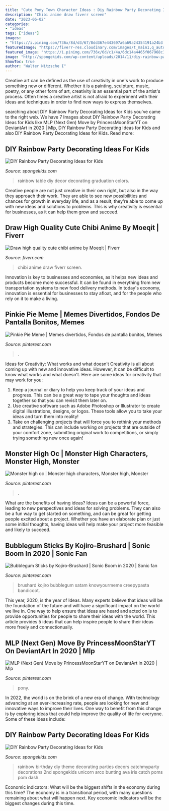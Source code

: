 ```yaml
---
title: "Cute Pony Town Character Ideas : Diy Rainbow Party Decorating Ideas For Kids"
description: "Chibi anime draw fiverr screen"
date: "2023-06-02"
categories:
- "ideas"
tags: ["ideas"]
images:
- "https://i.pinimg.com/736x/8d/d3/67/8dd367e443697a6a69a24354191a24b3.jpg"
featuredImage: "https://fiverr-res.cloudinary.com/images/t_main1,q_auto,f_auto,q_auto,f_auto/gigs/115473113/original/2403c8bf333ea1b9c8cd0f24ba1ec5c9486d42fb/do-cute-chibi-anime-style-for-you.jpg"
featured_image: "https://i.pinimg.com/736x/6d/c1/4a/6dc14a4465f067968c1ca788c4ef404d.jpg"
image: "http://spongekids.com/wp-content/uploads/2014/11/diy-rainbow-party-decorating-ideas/9-rainbow-wall-decors.jpg"
ShowToc: true
author: "Walter Nitzsche I"
---
```



Creative art can be defined as the use of creativity in one's work to produce something new or different. Whether it is a painting, sculpture, music, poetry, or any other form of art, creativity is an essential part of the artist's process. Often times a creative artist is not afraid to experiment with their ideas and techniques in order to find new ways to express themselves.

	

		
searching about DIY Rainbow Party Decorating Ideas for Kids you've came to the right web. We have 7 Images about DIY Rainbow Party Decorating Ideas for Kids like MLP (Next Gen) Move by PrincessMoonStarYT on DeviantArt in 2020 | Mlp, DIY Rainbow Party Decorating Ideas for Kids and also DIY Rainbow Party Decorating Ideas for Kids. Read more:
		
    
## DIY Rainbow Party Decorating Ideas For Kids

<img loading=lazy src="https://spongekids.com/wp-content/uploads/2014/11/diy-rainbow-party-decorating-ideas/5-rainbow-table-decor.jpg" onerror="this.onerror=null;this.src='https://tse1.mm.bing.net/th?id=OIP.nMuxdESfSZj1uaUReL2v-AHaLI&amp;pid=15.1';" alt="DIY Rainbow Party Decorating Ideas for Kids">

_Source: spongekids.com_

>rainbow table diy decor decorating graduation colors. 

	

Creative people are not just creative in their own right, but also in the way they approach their work. They are able to see new possibilities and chances for growth in everyday life, and as a result, they're able to come up with new ideas and solutions to problems. This is why creativity is essential for businesses, as it can help them grow and succeed.

    
## Draw High Quality Cute Chibi Anime By Moeqit | Fiverr

<img loading=lazy src="https://fiverr-res.cloudinary.com/images/t_main1,q_auto,f_auto,q_auto,f_auto/gigs/115473113/original/2403c8bf333ea1b9c8cd0f24ba1ec5c9486d42fb/do-cute-chibi-anime-style-for-you.jpg" onerror="this.onerror=null;this.src='https://tse3.mm.bing.net/th?id=OIP.ADMLx8wCWC1H4glLZOJbyAHaKj&amp;pid=15.1';" alt="Draw high quality cute chibi anime by Moeqit | Fiverr">

_Source: fiverr.com_

>chibi anime draw fiverr screen. 

	

Innovation is key to businesses and economies, as it helps new ideas and products become more successful. It can be found in everything from new transportation systems to new food delivery methods. In today's economy, innovation is essential for businesses to stay afloat, and for the people who rely on it to make a living.

    
## Pinkie Pie Meme | Memes Divertidos, Fondos De Pantalla Bonitos, Memes

<img loading=lazy src="https://i.pinimg.com/736x/8e/35/4a/8e354afcdd7d7d7fe60122428ba14383.jpg" onerror="this.onerror=null;this.src='https://tse3.mm.bing.net/th?id=OIP.ikPEBM6DzLq7QU-Pl8gqyAHaI_&amp;pid=15.1';" alt="Pinkie Pie Meme | Memes divertidos, Fondos de pantalla bonitos, Memes">

_Source: pinterest.com_

>. 

	

Ideas for Creativity: What works and what doesn’t
Creativity is all about coming up with new and innovative ideas. However, it can be difficult to know what works and what doesn't. Here are some ideas for creativity that may work for you: 
1. Keep a journal or diary to help you keep track of your ideas and progress. This can be a great way to tape your thoughts and ideas together so that you can revisit them later on. 
2. Use creative software such as Adobe Photoshop or Illustrator to create digital illustrations, designs, or logos. These tools allow you to take your ideas and turn them into reality! 
3. Take on challenging projects that will force you to rethink your methods and strategies. This can include working on projects that are outside of your comfort zone, submitting original work to competitions, or simply trying something new once again! 

    
## Monster High Oc | Monster High Characters, Monster High, Monster

<img loading=lazy src="https://i.pinimg.com/736x/b5/1e/10/b51e107a9b9708aa70b4909ca356a6d4.jpg" onerror="this.onerror=null;this.src='https://tse3.mm.bing.net/th?id=OIP.4yjSPElWQDiOrSQCjW_MPgHaFn&amp;pid=15.1';" alt="Monster high oc | Monster high characters, Monster high, Monster">

_Source: pinterest.com_

>. 

	

What are the benefits of having ideas?
Ideas can be a powerful force, leading to new perspectives and ideas for solving problems. They can also be a fun way to get started on something, and can be great for getting people excited about a project. Whether you have an elaborate plan or just some initial thoughts, having ideas will help make your project more feasible and likely to succeed.

    
## Bubblegum Sticks By Kojiro-Brushard | Sonic Boom In 2020 | Sonic Fan

<img loading=lazy src="https://i.pinimg.com/736x/6d/c1/4a/6dc14a4465f067968c1ca788c4ef404d.jpg" onerror="this.onerror=null;this.src='https://tse2.mm.bing.net/th?id=OIP.xWni33kaHAO9V7hHFpudNwHaLZ&amp;pid=15.1';" alt="Bubblegum Sticks by Kojiro-Brushard | Sonic Boom in 2020 | Sonic fan">

_Source: pinterest.com_

>brushard kojiro bubblegum satam knowyourmeme creepypasta bandicoot. 

	

This year, 2020, is the year of Ideas. Many experts believe that ideas will be the foundation of the future and will have a significant impact on the world we live in. One way to help ensure that ideas are heard and acted on is to provide opportunities for people to share their ideas with the world. This article provides 5 ideas that can help inspire people to share their ideas more freely and connectionually.

    
## MLP (Next Gen) Move By PrincessMoonStarYT On DeviantArt In 2020 | Mlp

<img loading=lazy src="https://i.pinimg.com/736x/8d/d3/67/8dd367e443697a6a69a24354191a24b3.jpg" onerror="this.onerror=null;this.src='https://tse3.mm.bing.net/th?id=OIP.Ye0KRdF2FivNGKGXARDTsgHaEJ&amp;pid=15.1';" alt="MLP (Next Gen) Move by PrincessMoonStarYT on DeviantArt in 2020 | Mlp">

_Source: pinterest.com_

>pony. 

	

In 2022, the world is on the brink of a new era of change. With technology advancing at an ever-increasing rate, people are looking for new and innovative ways to improve their lives. One way to benefit from this change is by exploring ideas that could help improve the quality of life for everyone. Some of these ideas include:

    
## DIY Rainbow Party Decorating Ideas For Kids

<img loading=lazy src="http://spongekids.com/wp-content/uploads/2014/11/diy-rainbow-party-decorating-ideas/9-rainbow-wall-decors.jpg" onerror="this.onerror=null;this.src='https://tse1.mm.bing.net/th?id=OIP.xzvMCHYn0YUqLiz5Vc2PVAHaLL&amp;pid=15.1';" alt="DIY Rainbow Party Decorating Ideas for Kids">

_Source: spongekids.com_

>rainbow birthday diy theme decorating parties decors catchmyparty decorations 2nd spongekids unicorn arco bunting ava iris catch poms pom dash. 

	

Economic indicators: What will be the biggest shifts in the economy during this time?
The economy is in a transitional period, with many questions remaining about what will happen next. Key economic indicators will be the biggest changes during this time.

